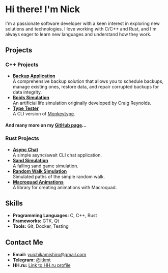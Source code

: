 # Hi there! I'm Nick

I'm a passionate software developer with a keen interest in exploring new solutions and technologies. I love working with C/C++ and Rust, and I'm always eager to learn new languages and understand how they work.

## Projects

### C++ Projects
- **[Backup Application](https://github.com/YuichiKamishiro/backup_app)**\
  A comprehensive backup solution that allows you to schedule backups, manage existing ones, restore data, and repair corrupted backups for data integrity.
- **[Boids Simulation](https://github.com/YuichiKamishiro/boids-simulation)**\
  An artificial life simulation originally developed by Craig Reynolds.
- **[Type Tester](https://github.com/YuichiKamishiro/type_tester)**\
  A CLI version of [Monkeytype](https://monkeytype.com/).

#### And many more on my [GitHub page](https://github.com/YuichiKamishiro)...

### Rust Projects
- **[Async Chat](https://github.com/YuichiKamishiro/async-chat)**\
  A simple async/await CLI chat application.
- **[Sand Simulation](https://github.com/YuichiKamishiro/sand-simulation)**\
  A falling sand game simulation.
- **[Random Walk Simulation](https://github.com/YuichiKamishiro/random-walk)**\
  Simulated paths of the simple random walk.
- **[Macroquad Animations](https://github.com/YuichiKamishiro/macroquad-animations)**\
  A library for creating animations with Macroquad.

## Skills

- **Programming Languages:** C, C++, Rust
- **Frameworks:** GTK, Qt
- **Tools:** Git, Docker, Testing

## Contact Me

- **Email:** [yuichikamishiro@gmail.com](mailto:yuichikamishiro@gmail.com)
- **Telegram:** [@itkmt](https://t.me/itkmt)
- **HH.ru:** [Link to HH.ru profile](#)
